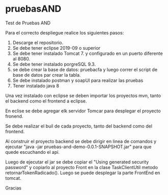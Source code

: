 # pruebasAND
Test de Pruebas AND

Para el correcto despliegue realice los siguientes pasos:

1) Descarge el repositorio.
2) Se debe tener eclipse 2019-09 o superior
3) Se debe tener instalado Tomcat 7. y configurado en un puerto diferente al 8080.
4) Se debe tener instalado porgreSQL 9.3.
5) se debe crear la base de datos: pruebacfa y luego correr el script de base de datos par crear la tabla.
6) Se debe instalado postman y soapUI para realizar las pruebas 
7) Tener instalado java 8



Una vez instalado con eclipse se deben importar los proyectos mvn, tanto el backend como el frontend a eclipse.

En eclise se debe agregar elk servidor Tomcar para desplegar el proyecto fronend.

Se debe realizar el buil de cada proyecto, tanto del backend como del frontend.

Al construir el proyecto backend se debe dirigir en linea de comandos y ejecutar "java -jar pruebas-and-demo-0.0.1-SNAPSHOT.jar" para que quede escuchando el api.

Luego de ejecutar el jar se debe copiar el "Using generated security password" y copiarlo al proyecto Front en la clase TaskClientUtil metodo retornarTokenRadicado().
Luego se puede desplegar la parte FrontEnd en tomcat.

Gracias


